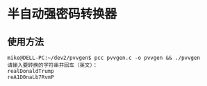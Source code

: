 # 半自动强密码转换器

## 使用方法

```
mike@DELL-PC:~/dev2/pvvgen$ pcc pvvgen.c -o pvvgen && ./pvvgen
请输入要转换的字符串并回车（英文）：
realDonaldTrump
reA1D0naLb7RvmP
```
